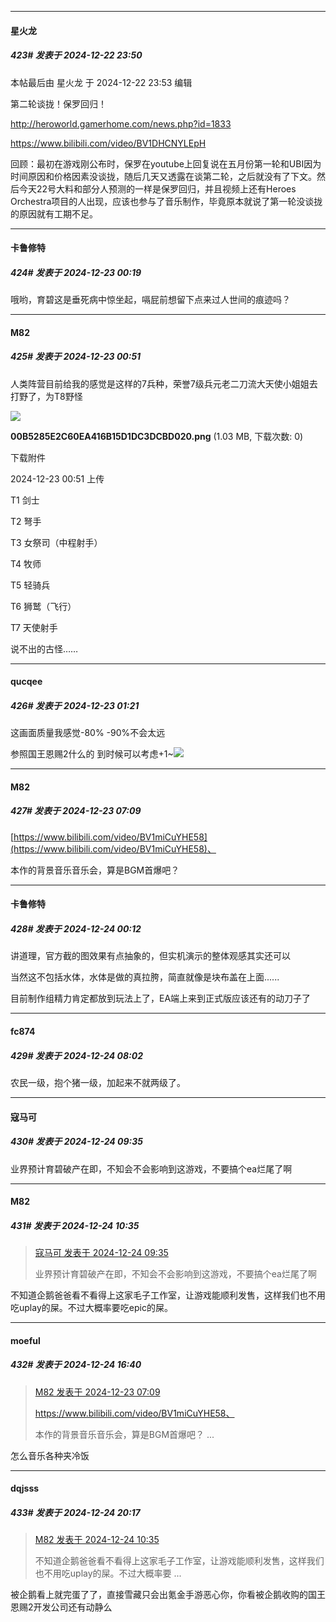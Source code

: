 ﻿
*****

####  星火龙  
##### 423#       发表于 2024-12-22 23:50

 本帖最后由 星火龙 于 2024-12-22 23:53 编辑 

第二轮谈拢！保罗回归！

http://heroworld.gamerhome.com/news.php?id=1833

https://www.bilibili.com/video/BV1DHCNYLEpH

回顾：最初在游戏刚公布时，保罗在youtube上回复说在五月份第一轮和UBI因为时间原因和价格因素没谈拢，随后几天又透露在谈第二轮，之后就没有了下文。然后今天22号大料和部分人预测的一样是保罗回归，并且视频上还有Heroes Orchestra项目的人出现，应该也参与了音乐制作，毕竟原本就说了第一轮没谈拢的原因就有工期不足。


*****

####  卡鲁修特  
##### 424#       发表于 2024-12-23 00:19

哦哟，育碧这是垂死病中惊坐起，嗝屁前想留下点来过人世间的痕迹吗？


*****

####  M82  
##### 425#       发表于 2024-12-23 00:51

人类阵营目前给我的感觉是这样的7兵种，荣誉7级兵元老二刀流大天使小姐姐去打野了，为T8野怪

<img src="https://img.saraba1st.com/forum/202412/23/005152yv4j8b4jy35c5kz5.png" referrerpolicy="no-referrer">

<strong>00B5285E2C60EA416B15D1DC3DCBD020.png</strong> (1.03 MB, 下载次数: 0)

下载附件

2024-12-23 00:51 上传

T1 剑士

T2 弩手

T3 女祭司（中程射手）

T4 牧师

T5 轻骑兵

T6 狮鹫（飞行）

T7 天使射手

说不出的古怪……


*****

####  qucqee  
##### 426#       发表于 2024-12-23 01:21

这画面质量我感觉-80% -90%不会太远

参照国王恩赐2什么的 到时候可以考虑+1~<img src="https://static.saraba1st.com/image/smiley/face2017/048.png" referrerpolicy="no-referrer">


*****

####  M82  
##### 427#       发表于 2024-12-23 07:09

[https://www.bilibili.com/video/BV1miCuYHE58](https://www.bilibili.com/video/BV1miCuYHE58)、

本作的背景音乐音乐会，算是BGM首爆吧？


*****

####  卡鲁修特  
##### 428#       发表于 2024-12-24 00:12

讲道理，官方截的图效果有点抽象的，但实机演示的整体观感其实还可以

当然这不包括水体，水体是做的真拉胯，简直就像是块布盖在上面......

目前制作组精力肯定都放到玩法上了，EA端上来到正式版应该还有的动刀子了


*****

####  fc874  
##### 429#       发表于 2024-12-24 08:02

农民一级，抱个猪一级，加起来不就两级了。


*****

####  寇马可  
##### 430#       发表于 2024-12-24 09:35

业界预计育碧破产在即，不知会不会影响到这游戏，不要搞个ea烂尾了啊


*****

####  M82  
##### 431#       发表于 2024-12-24 10:35

<blockquote><a href="httphttps://bbs.saraba1st.com/2b/forum.php?mod=redirect&amp;goto=findpost&amp;pid=67002684&amp;ptid=2196156" target="_blank">寇马可 发表于 2024-12-24 09:35</a>

业界预计育碧破产在即，不知会不会影响到这游戏，不要搞个ea烂尾了啊</blockquote>
不知道企鹅爸爸看不看得上这家毛子工作室，让游戏能顺利发售，这样我们也不用吃uplay的屎。不过大概率要吃epic的屎。


*****

####  moeful  
##### 432#       发表于 2024-12-24 16:40

<blockquote><a href="httphttps://bbs.saraba1st.com/2b/forum.php?mod=redirect&amp;goto=findpost&amp;pid=66994281&amp;ptid=2196156" target="_blank">M82 发表于 2024-12-23 07:09</a>

https://www.bilibili.com/video/BV1miCuYHE58、

本作的背景音乐音乐会，算是BGM首爆吧？ ...</blockquote>
怎么音乐各种夹冷饭


*****

####  dqjsss  
##### 433#       发表于 2024-12-24 20:17

<blockquote><a href="httphttps://bbs.saraba1st.com/2b/forum.php?mod=redirect&amp;goto=findpost&amp;pid=67003248&amp;ptid=2196156" target="_blank">M82 发表于 2024-12-24 10:35</a>

不知道企鹅爸爸看不看得上这家毛子工作室，让游戏能顺利发售，这样我们也不用吃uplay的屎。不过大概率要 ...</blockquote>
被企鹅看上就完蛋了了，直接雪藏只会出氪金手游恶心你，你看被企鹅收购的国王恩赐2开发公司还有动静么

